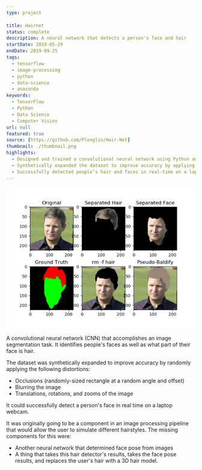 ```yaml
---
type: project

title: Hairnet
status: complete
description: A neural network that detects a person's face and hair
startDate: 2019-05-29
endDate: 2019-09-25
tags:
  - tensorflow
  - image-processing
  - python
  - data-science
  - anaconda
keywords:
  - TensorFlow
  - Python
  - Data Science
  - Computer Vision
url: null
featured: true
source: [https://github.com/Plenglin/Hair-Net]
thumbnail: ./thumbnail.png
highlights:
  - Designed and trained a convolutional neural network using Python and Tensorflow.
  - Synthetically expanded the dataset to improve accuracy by applying random distortions to training data, such as blurs, occlusions, translations, rotations, and more.
  - Successfully detected people’s hair and faces in real-time on a laptop webcam.
---
```


![Results of the CNN on a single image](./thumbnail.png)

A convolutional neural network (CNN) that accomplishes an image segmentation task. It identifies people's faces as well as what part of their face is hair.

The dataset was synthetically expanded to improve accuracy by randomly applying the following distortions:

- Occlusions (randomly-sized rectangle at a random angle and offset)
- Blurring the image
- Translations, rotations, and zooms of the image

It could successfully detect a person's face in real time on a laptop webcam.

It was originally going to be a component in an image processing pipeline that would allow the user to simulate different hairstyles. The missing components for this were:

- Another neural network that determined face pose from images
- A thing that takes this hair detector's results, takes the face pose results, and replaces the user's hair with a 3D hair model.

